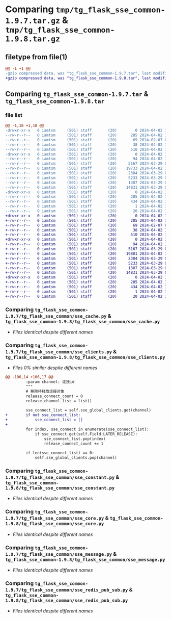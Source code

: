 # Comparing `tmp/tg_flask_sse_common-1.9.7.tar.gz` & `tmp/tg_flask_sse_common-1.9.8.tar.gz`

## filetype from file(1)

```diff
@@ -1 +1 @@
-gzip compressed data, was "tg_flask_sse_common-1.9.7.tar", last modified: Tue Apr  2 12:50:05 2024, max compression
+gzip compressed data, was "tg_flask_sse_common-1.9.8.tar", last modified: Tue Apr  2 12:57:39 2024, max compression
```

## Comparing `tg_flask_sse_common-1.9.7.tar` & `tg_flask_sse_common-1.9.8.tar`

### file list

```diff
@@ -1,18 +1,18 @@
-drwxr-xr-x   0 iamtsm     (501) staff       (20)        0 2024-04-02 12:50:05.365920 tg_flask_sse_common-1.9.7/
--rw-r--r--   0 iamtsm     (501) staff       (20)      285 2024-04-02 12:50:05.365718 tg_flask_sse_common-1.9.7/PKG-INFO
--rw-r--r--   0 iamtsm     (501) staff       (20)       69 2024-02-07 02:00:45.000000 tg_flask_sse_common-1.9.7/README.md
--rw-r--r--   0 iamtsm     (501) staff       (20)       38 2024-04-02 12:50:05.365968 tg_flask_sse_common-1.9.7/setup.cfg
--rw-r--r--   0 iamtsm     (501) staff       (20)      510 2024-04-02 12:49:46.000000 tg_flask_sse_common-1.9.7/setup.py
-drwxr-xr-x   0 iamtsm     (501) staff       (20)        0 2024-04-02 12:50:05.364748 tg_flask_sse_common-1.9.7/tg_flask_sse_common/
--rw-r--r--   0 iamtsm     (501) staff       (20)       94 2024-04-02 12:49:43.000000 tg_flask_sse_common-1.9.7/tg_flask_sse_common/__init__.py
--rw-r--r--   0 iamtsm     (501) staff       (20)     5167 2024-03-29 05:44:23.000000 tg_flask_sse_common-1.9.7/tg_flask_sse_common/sse_cache.py
--rw-r--r--   0 iamtsm     (501) staff       (20)    19733 2024-04-02 12:49:27.000000 tg_flask_sse_common-1.9.7/tg_flask_sse_common/sse_clients.py
--rw-r--r--   0 iamtsm     (501) staff       (20)     2384 2024-03-29 06:07:56.000000 tg_flask_sse_common-1.9.7/tg_flask_sse_common/sse_constant.py
--rw-r--r--   0 iamtsm     (501) staff       (20)     5233 2024-03-29 06:36:35.000000 tg_flask_sse_common-1.9.7/tg_flask_sse_common/sse_core.py
--rw-r--r--   0 iamtsm     (501) staff       (20)     1387 2024-03-29 06:10:28.000000 tg_flask_sse_common-1.9.7/tg_flask_sse_common/sse_message.py
--rw-r--r--   0 iamtsm     (501) staff       (20)    14831 2024-03-29 05:49:11.000000 tg_flask_sse_common-1.9.7/tg_flask_sse_common/sse_redis_pub_sub.py
-drwxr-xr-x   0 iamtsm     (501) staff       (20)        0 2024-04-02 12:50:05.365494 tg_flask_sse_common-1.9.7/tg_flask_sse_common.egg-info/
--rw-r--r--   0 iamtsm     (501) staff       (20)      285 2024-04-02 12:50:05.000000 tg_flask_sse_common-1.9.7/tg_flask_sse_common.egg-info/PKG-INFO
--rw-r--r--   0 iamtsm     (501) staff       (20)      434 2024-04-02 12:50:05.000000 tg_flask_sse_common-1.9.7/tg_flask_sse_common.egg-info/SOURCES.txt
--rw-r--r--   0 iamtsm     (501) staff       (20)        1 2024-04-02 12:50:05.000000 tg_flask_sse_common-1.9.7/tg_flask_sse_common.egg-info/dependency_links.txt
--rw-r--r--   0 iamtsm     (501) staff       (20)       20 2024-04-02 12:50:05.000000 tg_flask_sse_common-1.9.7/tg_flask_sse_common.egg-info/top_level.txt
+drwxr-xr-x   0 iamtsm     (501) staff       (20)        0 2024-04-02 12:57:39.000839 tg_flask_sse_common-1.9.8/
+-rw-r--r--   0 iamtsm     (501) staff       (20)      285 2024-04-02 12:57:39.000592 tg_flask_sse_common-1.9.8/PKG-INFO
+-rw-r--r--   0 iamtsm     (501) staff       (20)       69 2024-02-07 02:00:45.000000 tg_flask_sse_common-1.9.8/README.md
+-rw-r--r--   0 iamtsm     (501) staff       (20)       38 2024-04-02 12:57:39.000893 tg_flask_sse_common-1.9.8/setup.cfg
+-rw-r--r--   0 iamtsm     (501) staff       (20)      510 2024-04-02 12:57:28.000000 tg_flask_sse_common-1.9.8/setup.py
+drwxr-xr-x   0 iamtsm     (501) staff       (20)        0 2024-04-02 12:57:38.999665 tg_flask_sse_common-1.9.8/tg_flask_sse_common/
+-rw-r--r--   0 iamtsm     (501) staff       (20)       94 2024-04-02 12:57:25.000000 tg_flask_sse_common-1.9.8/tg_flask_sse_common/__init__.py
+-rw-r--r--   0 iamtsm     (501) staff       (20)     5167 2024-03-29 05:44:23.000000 tg_flask_sse_common-1.9.8/tg_flask_sse_common/sse_cache.py
+-rw-r--r--   0 iamtsm     (501) staff       (20)    19801 2024-04-02 12:57:04.000000 tg_flask_sse_common-1.9.8/tg_flask_sse_common/sse_clients.py
+-rw-r--r--   0 iamtsm     (501) staff       (20)     2384 2024-03-29 06:07:56.000000 tg_flask_sse_common-1.9.8/tg_flask_sse_common/sse_constant.py
+-rw-r--r--   0 iamtsm     (501) staff       (20)     5233 2024-03-29 06:36:35.000000 tg_flask_sse_common-1.9.8/tg_flask_sse_common/sse_core.py
+-rw-r--r--   0 iamtsm     (501) staff       (20)     1387 2024-03-29 06:10:28.000000 tg_flask_sse_common-1.9.8/tg_flask_sse_common/sse_message.py
+-rw-r--r--   0 iamtsm     (501) staff       (20)    14831 2024-03-29 05:49:11.000000 tg_flask_sse_common-1.9.8/tg_flask_sse_common/sse_redis_pub_sub.py
+drwxr-xr-x   0 iamtsm     (501) staff       (20)        0 2024-04-02 12:57:39.000346 tg_flask_sse_common-1.9.8/tg_flask_sse_common.egg-info/
+-rw-r--r--   0 iamtsm     (501) staff       (20)      285 2024-04-02 12:57:38.000000 tg_flask_sse_common-1.9.8/tg_flask_sse_common.egg-info/PKG-INFO
+-rw-r--r--   0 iamtsm     (501) staff       (20)      434 2024-04-02 12:57:38.000000 tg_flask_sse_common-1.9.8/tg_flask_sse_common.egg-info/SOURCES.txt
+-rw-r--r--   0 iamtsm     (501) staff       (20)        1 2024-04-02 12:57:38.000000 tg_flask_sse_common-1.9.8/tg_flask_sse_common.egg-info/dependency_links.txt
+-rw-r--r--   0 iamtsm     (501) staff       (20)       20 2024-04-02 12:57:38.000000 tg_flask_sse_common-1.9.8/tg_flask_sse_common.egg-info/top_level.txt
```

### Comparing `tg_flask_sse_common-1.9.7/tg_flask_sse_common/sse_cache.py` & `tg_flask_sse_common-1.9.8/tg_flask_sse_common/sse_cache.py`

 * *Files identical despite different names*

### Comparing `tg_flask_sse_common-1.9.7/tg_flask_sse_common/sse_clients.py` & `tg_flask_sse_common-1.9.8/tg_flask_sse_common/sse_clients.py`

 * *Files 0% similar despite different names*

```diff
@@ -106,14 +106,17 @@
         :param channel: 连接id
         """
         # 移除待释放连接对象
         release_connect_count = 0
         release_channel_list = list()
 
         sse_connect_list = self.sse_global_clients.get(channel)
+        if not sse_connect_list:
+            sse_connect_list = []
+
         for index, sse_connect in enumerate(sse_connect_list):
             if sse_connect.get(self.Field.LATER_RELEASE):
                 sse_connect_list.pop(index)
                 release_connect_count += 1
 
         if len(sse_connect_list) == 0:
             self.sse_global_clients.pop(channel)
```

### Comparing `tg_flask_sse_common-1.9.7/tg_flask_sse_common/sse_constant.py` & `tg_flask_sse_common-1.9.8/tg_flask_sse_common/sse_constant.py`

 * *Files identical despite different names*

### Comparing `tg_flask_sse_common-1.9.7/tg_flask_sse_common/sse_core.py` & `tg_flask_sse_common-1.9.8/tg_flask_sse_common/sse_core.py`

 * *Files identical despite different names*

### Comparing `tg_flask_sse_common-1.9.7/tg_flask_sse_common/sse_message.py` & `tg_flask_sse_common-1.9.8/tg_flask_sse_common/sse_message.py`

 * *Files identical despite different names*

### Comparing `tg_flask_sse_common-1.9.7/tg_flask_sse_common/sse_redis_pub_sub.py` & `tg_flask_sse_common-1.9.8/tg_flask_sse_common/sse_redis_pub_sub.py`

 * *Files identical despite different names*

